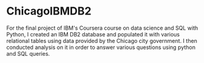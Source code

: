 # ChicagoIBMDB2
For the final project of IBM's Coursera course on data science and SQL with Python, I created an IBM DB2 database and populated it with various relational tables using data provided by the Chicago city government. I then conducted analysis on it in order to answer various questions using python and SQL queries. 
